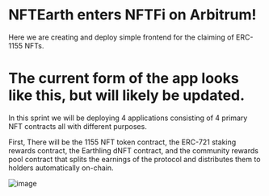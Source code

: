 # NFTEarth enters NFTFi on Arbitrum! 

Here we are creating and deploy simple frontend for the claiming of ERC-1155 NFTs.


# The current form of the app looks like this, but will likely be updated. 

In this sprint we will be deploying 4 applications consisting of 4 primary NFT contracts all with different purposes. 

First, There will be the 1155 NFT token contract, the ERC-721 staking rewards contract, the Earthling dNFT contract, and the community rewards pool contract that splits the earnings of the protocol and distributes them to holders automatically on-chain.

![image](https://github.com/westonnelson/edition-drop/assets/29180454/558d59ff-7149-4f5f-a11e-7b2b0f3bd103)

